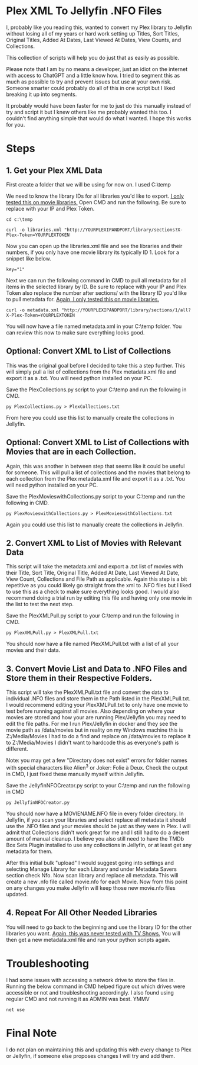 # Plex XML To Jellyfin .NFO Files

I, probably like you reading this, wanted to convert my Plex library to Jellyfin without losing all of my years or hard work setting up Titles, Sort Titles, Original Titles, Added At Dates, Last Viewed At Dates, View Counts, and Collections.

This collection of scripts will help you do just that as easily as possible. 

Please note that I am by no means a developer, just an idiot on the internet with access to ChatGPT and a little know how. I tried to segment this as much as possible to try and prevent issues but use at your own risk. Someone smarter could probably do all of this in one script but I liked breaking it up into segments.

It probably would have been faster for me to just do this manually instead of try and script it but I knew others like me probably wanted this too. I couldn't find anything simple that would do what I wanted. I hope this works for you.

# Steps
## 1. Get your Plex XML Data
First create a folder that we will be using for now on. I used C:\temp

We need to know the library IDs for all libraries you'd like to export. <ins>I only tested this on movie libraries.</ins> Open CMD and run the following. Be sure to replace with your IP and Plex Token.

`cd c:\temp`

`curl -o libraries.xml "http://YOURPLEXIPANDPORT/library/sections?X-Plex-Token=YOURPLEXTOKEN`

Now you can open up the libraries.xml file and see the libraries and their numbers, if you only have one movie library its typically ID 1. Look for a snippet like below.

`key="1"`

Next we can run the following command in CMD to pull all metadata for all items in the selected library by ID. Be sure to replace with your IP and Plex Token also replace the number after sections/ with the library ID you'd like to pull metadata for. <ins>Again, I only tested this on movie libraries.</ins>

`curl -o metadata.xml "http://YOURPLEXIPANDPORT/library/sections/1/all?X-Plex-Token=YOURPLEXTOKEN`

You will now have a file named metadata.xml in your C:\temp folder. You can review this now to make sure everything looks good. 


## Optional: Convert XML to List of Collections
This was the original goal before I decided to take this a step further. This will simply pull a list of collections from the Plex metadata.xml file and export it as a .txt. You will need python installed on your PC.

Save the PlexCollections.py script to your C:\temp and run the following in CMD.

`py PlexCollections.py > PlexCollections.txt`

From here you could use this list to manually create the collections in Jellyfin. 


## Optional: Convert XML to List of Collections with Movies that are in each Collection. 
Again, this was another in between step that seems like it could be useful for someone. This will pull a list of collections and the movies that belong to each collection from the Plex metadata.xml file and export it as a .txt. You will need python installed on your PC.

Save the PlexMovieswithCollections.py script to your C:\temp and run the following in CMD.

`py PlexMovieswithCollections.py > PlexMovieswithCollections.txt`

Again you could use this list to manually create the collections in Jellyfin. 


## 2. Convert XML to List of Movies with Relevant Data
This script will take the metadata.xml and export a .txt list of movies with their Title, Sort Title, Original Title, Added At Date, Last Viewed At Date, View Count, Collections and File Path as applicable. Again this step is a bit repetitive as you could likely go straight from the xml to .NFO files but I liked to use this as a check to make sure everything looks good. I would also recommend doing a trial run by editing this file and having only one movie in the list to test the next step. 

Save the PlexXMLPull.py script to your C:\temp and run the following in CMD.

`py PlexXMLPull.py > PlexXMLPull.txt`

You should now have a file named PlexXMLPull.txt with a list of all your movies and their data. 


## 3. Convert Movie List and Data to .NFO Files and Store them in their Respective Folders. 
This script will take the PlexXMLPull.txt file and convert the data to individual .NFO files and store them in the Path listed in the PlexXMLPull.txt. I would recommend editing your PlexXMLPull.txt to only have one movie to test before running against all movies. Also depending on where your movies are stored and how your are running Plex/Jellyfin you may need to edit the file paths. For me I run Plex/Jellyfin in docker and they see the movie path as /data/movies but in reality on my Windows machine this is Z:/Media/Movies I had to do a find and replace on /data/movies to replace it to Z:/Media/Movies I didn't want to hardcode this as everyone's path is different. 

Note: you may get a few "Directory does not exist" errors for folder names with special characters like Alien<sup>3</sup> or Joker: Folie à Deux. Check the output in CMD, I just fixed these manually myself within Jellyfin.

Save the JellyfinNFOCreator.py script to your C:\temp and run the following in CMD

`py JellyfinNFOCreator.py`

You should now have a MOVIENAME.NFO file in every folder directory. In Jellyfin, if you scan your libraries and select replace all metadata it should use the .NFO files and your movies should be just as they were in Plex. I will admit that Collections didn't work great for me and I still had to do a decent amount of manual cleanup. I believe you also still need to have the TMDb Box Sets Plugin installed to use any collections in Jellyfin, or at least get any metadata for them. 

After this initial bulk "upload" I would suggest going into settings and selecting Manage Library for each Library and under Metadata Savers section check Nfo. Now scan library and replace all metadata. This will create a new .nfo file called movie.nfo for each Movie. Now from this point on any changes you make Jellyfin will keep those new movie.nfo files updated.


## 4. Repeat For All Other Needed Libraries
You will need to go back to the beginning and use the library ID for the other libraries you want. <ins>Again, this was never tested with TV Shows.</ins> You will then get a new metadata.xml file and run your python scripts again.

# Troubleshooting
I had some issues with accessing a network drive to store the files in. Running the below command in CMD helped figure out which drives were accessible or not and troubleshooting accordingly. I also found using regular CMD and not running it as ADMIN was best. YMMV

`net use`


# Final Note
I do not plan on maintaining this and updating this with every change to Plex or Jellyfin, if someone else proposes changes I will try and add them.
